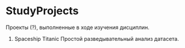 # StudyProjects
Проекты (?), выполненные в ходе изучения дисциплин.

1. Spaceship Titanic
Простой разведывательный анализ датасета.
